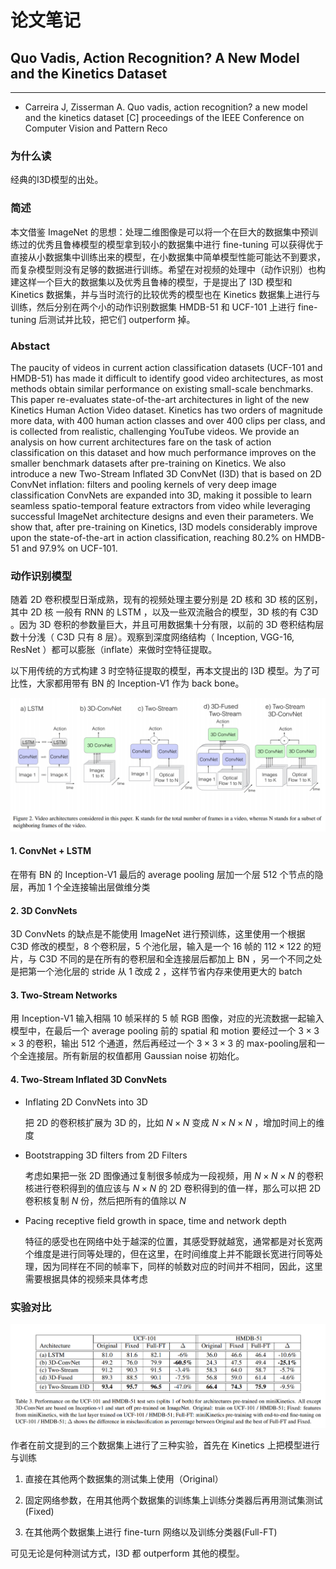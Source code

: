 # 论文笔记

## Quo Vadis, Action Recognition? A New Model and the Kinetics Dataset
---
* Carreira J, Zisserman A. Quo vadis, action recognition? a new model and the kinetics dataset [C] proceedings of the IEEE Conference on Computer Vision and Pattern Reco

### 为什么读
经典的I3D模型的出处。

### 简述

本文借鉴 ImageNet 的思想：处理二维图像是可以将一个在巨大的数据集中预训练过的优秀且鲁棒模型的模型拿到较小的数据集中进行 fine-tuning 可以获得优于直接从小数据集中训练出来的模型，在小数据集中简单模型性能可能达不到要求，而复杂模型则没有足够的数据进行训练。希望在对视频的处理中（动作识别）也构建这样一个巨大的数据集以及优秀且鲁棒的模型，于是提出了 I3D 模型和 Kinetics 数据集，并与当时流行的比较优秀的模型也在 Kinetics 数据集上进行与训练，然后分别在两个小的动作识别数据集 HMDB-51 和 UCF-101 上进行 fine-tuning 后测试并比较，把它们 outperform 掉。

### Abstact
The paucity of videos in current action classification
datasets (UCF-101 and HMDB-51) has made it difficult
to identify good video architectures, as most methods obtain similar performance on existing small-scale benchmarks. This paper re-evaluates state-of-the-art architectures in light of the new Kinetics Human Action Video
dataset. Kinetics has two orders of magnitude more data,
with 400 human action classes and over 400 clips per
class, and is collected from realistic, challenging YouTube
videos. We provide an analysis on how current architectures
fare on the task of action classification on this dataset and
how much performance improves on the smaller benchmark
datasets after pre-training on Kinetics.
We also introduce a new Two-Stream Inflated 3D ConvNet (I3D) that is based on 2D ConvNet inflation: filters and pooling kernels of very deep image classification ConvNets are expanded into 3D, making it possible
to learn seamless spatio-temporal feature extractors from
video while leveraging successful ImageNet architecture
designs and even their parameters. We show that, after
pre-training on Kinetics, I3D models considerably improve
upon the state-of-the-art in action classification, reaching
80.2% on HMDB-51 and 97.9% on UCF-101.

### 动作识别模型
随着 2D 卷积模型日渐成熟，现有的视频处理主要分别是 2D 核和 3D 核的区别，其中 2D 核 一般有 RNN 的 LSTM ，以及一些双流融合的模型，3D 核的有 C3D 。因为 3D 卷积的参数量巨大，并且可用数据集十分有限，以前的 3D 卷积结构层数十分浅（ C3D 只有 8 层）。观察到深度网络结构（ Inception, VGG-16, ResNet ）都可以膨胀（inflate）来做时空特征提取。

以下用传统的方式构建 3 时空特征提取的模型，再本文提出的 I3D 模型。为了可比性，大家都用带有 BN 的 Inception-V1 作为 back bone。

![img](./1.png)

#### 1. ConvNet + LSTM

在带有 BN 的 Inception-V1 最后的 average pooling 层加一个层 $512$ 个节点的隐层，再加 $1$ 个全连接输出层做维分类

#### 2. 3D ConvNets

3D ConvNets 的缺点是不能使用 ImageNet 进行预训练，这里使用一个根据 C3D 修改的模型，$8$ 个卷积层，$5$ 个池化层，输入是一个 $16$ 帧的 $112×122$ 的短片，与 C3D 不同的是在所有的卷积层和全连接层后都加上 BN ，另一个不同之处是把第一个池化层的 stride 从 $1$ 改成 $2$ ，这样节省内存来使用更大的 batch 

#### 3. Two-Stream Networks

用 Inception-V1 输入相隔 $10$ 帧采样的 $5$ 帧 RGB 图像，对应的光流数据一起输入模型中，在最后一个 average pooling 前的 spatial 和 motion 要经过一个 $3×3×3$ 的卷积，输出 $512$ 个通道，然后再经过一个 $3×3×3$ 的 max-pooling层和一个全连接层。所有新层的权值都用 Gaussian noise 初始化。

#### 4. Two-Stream Inflated 3D ConvNets

* Inflating 2D ConvNets into 3D

    把 2D 的卷积核扩展为 3D 的，比如 $N×N$ 变成 $N×N×N$ ，增加时间上的维度

* Bootstrapping 3D filters from 2D Filters

    考虑如果把一张 2D 图像通过复制很多帧成为一段视频，用 $N×N×N$ 的卷积核进行卷积得到的值应该与 $N×N$ 的 2D 卷积得到的值一样，那么可以把 2D 卷积核复制 $N$ 份，然后把所有的值除以 $N$

* Pacing receptive field growth in space, time and network depth

    特征的感受也在网络中处于越深的位置，其感受野就越宽，通常都是对长宽两个维度是进行同等处理的，但在这里，在时间维度上并不能跟长宽进行同等处理，因为同样在不同的帧率下，同样的帧数对应的时间并不相同，因此，这里需要根据具体的视频来具体考虑

### 实验对比

![2](2.png)

作者在前文提到的三个数据集上进行了三种实验，首先在 Kinetics 上把模型进行与训练

1. 直接在其他两个数据集的测试集上使用（Original）
   
2. 固定网络参数，在用其他两个数据集的训练集上训练分类器后再用测试集测试(Fixed)
3. 在其他两个数据集上进行 fine-turn 网络以及训练分类器(Full-FT)

可见无论是何种测试方式，I3D 都 outperform 其他的模型。
